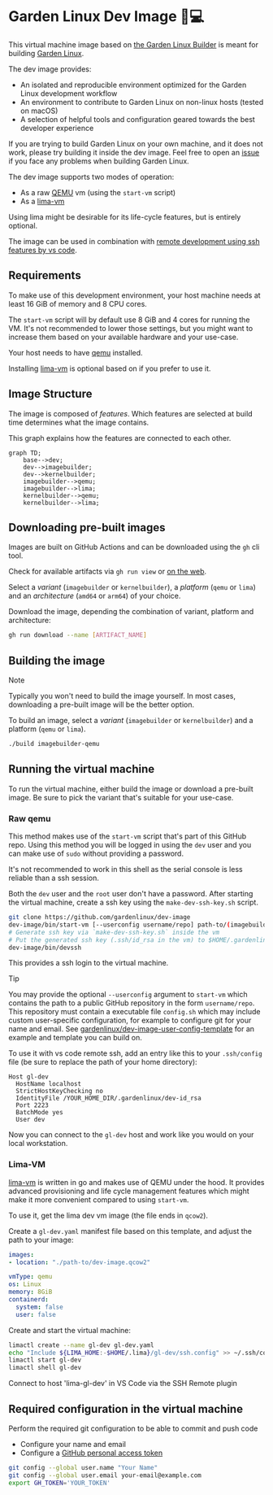 # Garden Linux Dev Image 🐧💻

This virtual machine image based on [the Garden Linux Builder](https://github.com/gardenlinux/builder) is meant for building [Garden Linux](https://gardenlinux.io/).

The dev image provides:
- An isolated and reproducible environment optimized for the Garden Linux development workflow
- An environment to contribute to Garden Linux on non-linux hosts (tested on macOS)
- A selection of helpful tools and configuration geared towards the best developer experience

If you are trying to build Garden Linux on your own machine, and it does not work, please try building it inside the dev image.
Feel free to open an [issue](https://github.com/gardenlinux/gardenlinux/issues/new/choose) if you face any problems when building Garden Linux.

The dev image supports two modes of operation:
- As a raw [QEMU](https://www.qemu.org) vm (using the `start-vm` script)
- As a [lima-vm](https://lima-vm.io/)

Using lima might be desirable for its life-cycle features, but is entirely optional.

The image can be used in combination with [remote development using ssh features by vs code](https://code.visualstudio.com/docs/remote/ssh).

## Requirements

To make use of this development environment, your host machine needs at least 16 GiB of memory and 8 CPU cores.

The `start-vm` script will by default use 8 GiB and 4 cores for running the VM.
It's not recommended to lower those settings, but you might want to increase them based on your available hardware and your use-case.

Your host needs to have [qemu](https://www.qemu.org) installed.

Installing [lima-vm](https://lima-vm.io) is optional based on if you prefer to use it.

## Image Structure

The image is composed of _features_.
Which features are selected at build time determines what the image contains.

This graph explains how the features are connected to each other.

```mermaid
graph TD;
    base-->dev;
    dev-->imagebuilder;
    dev-->kernelbuilder;
    imagebuilder-->qemu;
    imagebuilder-->lima;
    kernelbuilder-->qemu;
    kernelbuilder-->lima;
```

## Downloading pre-built images

Images are built on GitHub Actions and can be downloaded using the `gh` cli tool.

Check for available artifacts via `gh run view` or [on the web](https://github.com/gardenlinux/dev-image/actions).

Select a _variant_ (`imagebuilder` or `kernelbuilder`), a _platform_ (`qemu` or `lima`) and an _architecture_ (`amd64` or `arm64`) of your choice.

Download the image, depending the combination of variant, platform and architecture:

```bash
gh run download --name [ARTIFACT_NAME]
```

## Building the image

> [!NOTE]
> Typically you won't need to build the image yourself.
> In most cases, downloading a pre-built image will be the better option.

To build an image, select a _variant_ (`imagebuilder` or `kernelbuilder`) and a platform (`qemu` or `lima`).

```bash
./build imagebuilder-qemu
```


## Running the virtual machine

To run the virtual machine, either build the image or download a pre-built image.
Be sure to pick the variant that's suitable for your use-case.

### Raw qemu

This method makes use of the `start-vm` script that's part of this GitHub repo.
Using this method you will be logged in using the `dev` user and you can make use of `sudo` without providing a password.

It's not recommended to work in this shell as the serial console is less reliable than a ssh session.

Both the `dev` user and the `root` user don't have a password.
After starting the virtual machine, create a ssh key using the `make-dev-ssh-key.sh` script.

```bash
git clone https://github.com/gardenlinux/dev-image
dev-image/bin/start-vm [--userconfig username/repo] path-to/(imagebuilder/kernelbuilder)-(qemu/lima)-(arm/amd)64-trixie-*.raw
# Generate ssh key via `make-dev-ssh-key.sh` inside the vm
# Put the generated ssh key (.ssh/id_rsa in the vm) to $HOME/.gardenlinux/dev-id_rsa on your host
dev-image/bin/devssh
```

This provides a ssh login to the virtual machine.

> [!TIP]
> You may provide the optional `--userconfig` argument to `start-vm` which contains the path to a public GitHub repository in the form `username/repo`.
> This repository must contain a executable file `config.sh` which may include custom user-specific configuration, for example to configure git for your name and email.
> See [gardenlinux/dev-image-user-config-template](https://github.com/gardenlinux/dev-image-user-config-template) for an example and template you can build on.

To use it with vs code remote ssh, add an entry like this to your `.ssh/config` file (be sure to replace the path of your home directory):

```
Host gl-dev
  HostName localhost
  StrictHostKeyChecking no
  IdentityFile /YOUR_HOME_DIR/.gardenlinux/dev-id_rsa
  Port 2223
  BatchMode yes
  User dev
```

Now you can connect to the `gl-dev` host and work like you would on your local workstation.

### Lima-VM

[lima-vm](https://lima-vm.io/) is written in go and makes use of QEMU under the hood.
It provides advanced provisioning and life cycle management features which might make it more convenient compared to using `start-vm`.

To use it, get the lima dev vm image (the file ends in `qcow2`).

Create a `gl-dev.yaml` manifest file based on this template, and adjust the path to your image:

```yaml
images:
- location: "./path-to/dev-image.qcow2"

vmType: qemu
os: Linux
memory: 8GiB
containerd:
  system: false
  user: false
```

Create and start the virtual machine:

```bash
limactl create --name gl-dev gl-dev.yaml
echo "Include ${LIMA_HOME:-$HOME/.lima}/gl-dev/ssh.config" >> ~/.ssh/config
limactl start gl-dev
limactl shell gl-dev
```

Connect to host 'lima-gl-dev' in VS Code via the SSH Remote plugin

## Required configuration in the virtual machine

Perform the required git configuration to be able to commit and push code
  - Configure your name and email
  - Configure a [GitHub personal access token](https://docs.github.com/en/authentication/keeping-your-account-and-data-secure/managing-your-personal-access-tokens)

```bash
git config --global user.name "Your Name"
git config --global user.email your-email@example.com
export GH_TOKEN='YOUR_TOKEN'
```

